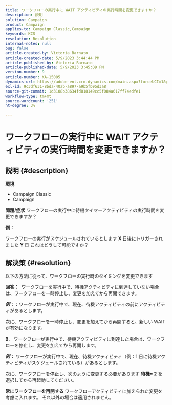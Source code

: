 ```yaml
---
title: ワークフローの実行中に WAIT アクティビティの実行時間を変更できますか？
description: 説明
solution: Campaign
product: Campaign
applies-to: Campaign Classic,Campaign
keywords: KCS
resolution: Resolution
internal-notes: null
bug: false
article-created-by: Victoria Barnato
article-created-date: 5/9/2023 3:44:44 PM
article-published-by: Victoria Barnato
article-published-date: 5/9/2023 3:45:09 PM
version-number: 9
article-number: KA-15085
dynamics-url: https://adobe-ent.crm.dynamics.com/main.aspx?forceUCI=1&pagetype=entityrecord&etn=knowledgearticle&id=86dea067-80ee-ed11-8849-6045bd0065b6
exl-id: 9c3df631-8bda-40ab-a897-a9b5fb95d3a8
source-git-commit: 1d3108b38634fd818149cc5f084a617ff74edfe1
workflow-type: tm+mt
source-wordcount: '251'
ht-degree: 3%

---
```


# ワークフローの実行中に WAIT アクティビティの実行時間を変更できますか？

## 説明 {#description}

<b>環境</b>
- Campaign Classic
- Campaign


<b>問題/症状</b>
ワークフローの実行中に待機タイマーアクティビティの実行時間を変更できますか？

<b>例：</b>

ワークフローの実行がスケジュールされているとします <b>X </b>日後にトリガーされました <b>Y</b> 日 これはどうして可能ですか？




## 解決策 {#resolution}


以下の方法に従って、ワークフローの実行時のタイミングを変更できます

<b>回答：</b>  ワークフローを実行中で、待機アクティビティに到達していない場合は、ワークフローを一時停止し、変更を加えてから再開できます。

<b>*例：</b>*：ワークフローが実行中で、現在、待機アクティビティの前にアクティビティがあるとします。

次に、ワークフローを一時停止し、変更を加えてから再開すると、新しい WAIT が有効になります。

<b>B.</b>   ワークフローが実行中で、待機アクティビティに到達した場合は、ワークフローを停止し、変更を加えてから再開します。

<b>*例：</b>* ワークフローが実行中で、現在、待機アクティビティ（例：1 日に待機アクティビティがスケジュールされている）があるとします。

次に、ワークフローを停止し、次のように変更する必要があります <b>待機= 2</b> を選択してから再起動してください。

<b>常にワークフローを再開する</b> ワークフローアクティビティに加えられた変更を考慮に入れます。 それ以外の場合は適用されません。
